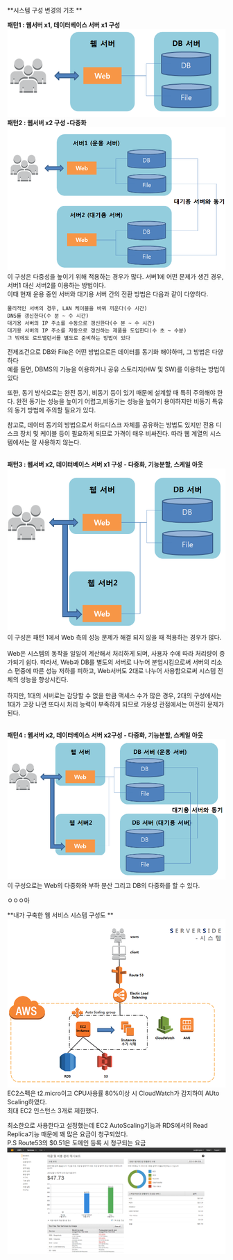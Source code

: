 **시스템 구성 변경의 기초 **

**패턴1 : 웹서버 x1, 데이터베이스 서버 x1 구성** </br>
![](패턴1.PNG)
**패턴2 : 웹서버 x2 구성 -다중화**</br>
![](패턴2.PNG)
이 구성은 다중성을 높이기 위해 적용하는 경우가 많다. 서버1에 어떤 문제가 생긴 경우, 서버1 대신 서버2를 이용하는 방법이다. </br>
이때 현재 운용 중인 서버와 대기용 서버 간의 전환 방법은 다음과 같이 다양하다. </br>
```
물리적인 서버의 경우, LAN 케이블을 바꿔 끼운다(수 시간)
DNS를 갱신한다(수 분 ~ 수 시간)
대기용 서버의 IP 주소를 수동으로 갱신한다(수 분 ~ 수 시간)
대기용 서버의 IP 주소를 자동으로 갱신하는 제품을 도입한다(수 초 ~ 수분)
그 밖에도 로드밸런서를 별도로 준비하는 방법이 있다
```
전제조건으로 DB와 File은 어떤 방법으로든 데이터를 동기화 해야하며, 그 방법은 다양하다 </br>
예를 들면, DBMS의 기능을 이용하거나 공유 스토리지(HW 및 SW)를 이용하는 방법이 있다 </br>

또한, 동기 방식으로는 완전 동기, 비동기 등이 있기 때문에 설계할 때 특히 주의해야 한다. 완전 동기는 성능을 높이기 어렵고,비동기는 성능을 높이기 용이하지만 비동기 특유의 동기 방법에 주의할 필요가 있다.</br>

참고로, 데이터 동기의 방법으로서 하드디스크 자체를 공유하는 방법도 있지만 전용 디스크 장치 및 케이블 등이 필요하게 되므로 가격이 매우 비싸진다. 따라 웹 계열의 시스템에서는 잘 사용하지 않는다. </br></br>

**패턴3 : 웹서버 x2, 데이터베이스 서버 x1 구성 - 다중화, 기능분할, 스케일 아웃**</br>
![](패턴3.PNG)
이 구성은 패턴 1에서 Web 측의 성능 문제가 해결 되지 않을 때 적용하는 경우가 많다.</br></br>
Web은 시스템의 동작을 일일이 계산해서 처리하게 되며, 사용자 수에 따라 처리량이 증가되기 쉽다. 따라서, Web과 DB를 별도의 서버로 나누어 분업시킴으로써 서버의 리소스 편중에 따른 성능 저하를 피하고, Web서버도 2대로 나누어 사용함으로써 시스템 전체의 성능을 향상시킨다. </br></br>
하지만, 1대의 서버로는 감당할 수 없을 만큼 액세스 수가 많은 경우, 2대의 구성에서는 1대가 고장 나면 또다시 처리 능력이 부족하게 되므로 가용성 관점에서는 여전히 문제가 된다.</br></br>

**패턴4 : 웹서버 x2, 데이터베이스 서버 x2구성 - 다중화, 기능분할, 스케일 아웃**</br>
![](패턴4.PNG)
이 구성으로는 Web의 다중화와 부하 분산 그리고 DB의 다중화를 할 수 있다. </br>

ㅇㅇㅇ아

**내가 구축한 웹 서비스 시스템 구성도 **
![](내꺼.PNG)
EC2스펙은 t2.micro이고 CPU사용률 80%이상 시 CloudWatch가 감지하여 AUto Scaling하였다.</br>
최대 EC2 인스턴스 3개로 제한했다.

최소한으로 사용한다고 설정했는데 EC2 AutoScaling기능과 RDS에서의 Read Replica기능 때문에 
꽤 많은 요금이 청구되었다. </br>
P.S Route53의 $0.51은 도메인 등록 시 청구되는 요금
![](8월달aws요금.PNG)

